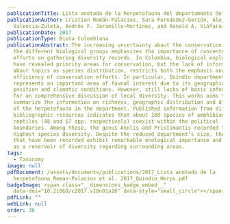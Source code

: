 ```yaml
---
publicationTitle: Lista anotada de la herpetofauna del departamento del Quindío, Colombia
publicationAuthor: Cristian Román-Palacios, Sara Fernández–Garzón, Alejandro
  Valencia–Zuleta, Andrés F. Jaramillo–Martínez, and Ronald A. Viáfara–Vega
publicationDate: 2017
publicationType: Biota Colombiana
publicationAbstract: The increasing uncertainty about the conservation status of
  the different biological groups emphasizes the importance of concentrating
  efforts on gathering diversity records. In Colombia, biological explorations
  have revealed priority areas for conservation, but the lack of information
  about topics as species distribution, restricts both the emphasis and
  efficiency of conservation efforts. In particular, Quindío department
  represents an important area of faunal interest due to its geographical
  position and climatic conditions. However, still lacks of basic information
  for an comprehensive discussion of local diversity. This works aims to
  summarize the information on richness, geographic distribution and diversity
  of the herpetofauna in the department. Published information from different
  bibliographic resources indicates that about 108 species of amphibians and
  reptiles (48 and 57 spp. respectively) coexist within the political
  boundaries. Among these, the genus Anolis and Pristimantis recorded the
  highest species diversity. Despite the reduced department’s size, the species
  that have been recorded exhibit remarkable ecological importance and also act
  as a reservoir of diversity regarding surrounding areas.
tags:
  - Taxonomy
image: null
pdfDocument: /assets/documents/publications/2017_Lista anotada de la
  herpetofauna_Roman-Palacios et al. 2017_Quindio_Herps.pdf
badgeImage: <span class="__dimensions_badge_embed__"
  data-doi="10.21068/c2017.v18n01a16" data-style="small_circle"></span>
pdfLink: ""
webLink: null
order: 36
---
```

